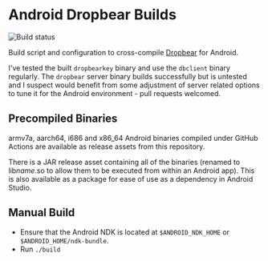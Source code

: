 Android Dropbear Builds
=======================

![Build status](https://github.com/ribbons/android-dropbear/workflows/Build/badge.svg)

Build script and configuration to cross-compile
[Dropbear](https://matt.ucc.asn.au/dropbear/dropbear.html) for Android.

I've tested the built `dropbearkey` binary and use the `dbclient` binary
regularly.  The `dropbear` server binary builds successfully but is untested
and I suspect would benefit from some adjustment of server related options to
tune it for the Android environment - pull requests welcomed.


Precompiled Binaries
--------------------

armv7a, aarch64, i686 and x86_64 Android binaries compiled under GitHub Actions
are available as release assets from this repository.

There is a JAR release asset containing all of the binaries (renamed to
lib*name*.so to allow them to be executed from within an Android app).  This is
also available as a package for ease of use as a dependency in Android Studio.


Manual Build
------------

* Ensure that the Android NDK is located at `$ANDROID_NDK_HOME` or
  `$ANDROID_HOME/ndk-bundle`.
* Run `./build`
